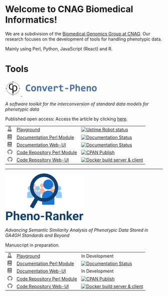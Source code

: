 # Welcome to CNAG Biomedical Informatics!

We are a subdivision of the [Biomedical Genomics Group at CNAG](https://www.cnag.eu/teams/genome-research-unit/biomedical-genomics-group). Our research focuses on the development of tools for handling phenotypic data.

Mainly using Perl, Python, JavaScript (React) and R.

# Tools

<p align="left">
  <a href="https://github.com/cnag-biomedical-informatics/convert-pheno">
    <img src="https://raw.githubusercontent.com/cnag-biomedical-informatics/convert-pheno/main/docs/img/CP-logo.png" 
      width="50" alt="Convert-Pheno">
  </a>
  <a href="https://github.com/cnag-biomedical-informatics/convert-pheno">
    <img src="https://raw.githubusercontent.com/cnag-biomedical-informatics/convert-pheno/main/docs/img/CP-text.png" 
      width="250" alt="Convert-Pheno">
  </a>
</p>
<p align="left">
    <em>A software toolkit for the interconversion of standard data models for phenotypic data</em>
</p>

Published open access: Access the article by clicking [here](https://doi.org/10.1016/j.jbi.2023.104558).

| | | |
|---|---| --- |
| [<img src="https://raw.githubusercontent.com/CNAG-Biomedical-Informatics/.github/main/profile/icons/flask.svg" height="16">](https://convert-pheno.cnag.cat) | [Playground](https://convert-pheno.cnag.cat) | [![Uptime Robot status](https://img.shields.io/uptimerobot/status/m794601507-a686af3c42ebb3ff3f2673b2)](https://stats.uptimerobot.com/4nrjwuYQPm)|
| [<img src="https://raw.githubusercontent.com/CNAG-Biomedical-Informatics/.github/main/profile/icons/book.svg" height="16">](https://cnag-biomedical-informatics.github.io/convert-pheno) | [Documentation Perl Module](https://cnag-biomedical-informatics.github.io/convert-pheno) | [![Documentation Status](https://github.com/cnag-biomedical-informatics/convert-pheno/actions/workflows/documentation.yml/badge.svg)](https://github.com/cnag-biomedical-informatics/convert-pheno/actions/workflows/documentation.yml)
| [<img src="https://raw.githubusercontent.com/CNAG-Biomedical-Informatics/.github/main/profile/icons/book.svg" height="16">](https://cnag-biomedical-informatics.github.io/convert-pheno-ui) | [Documentation Web-UI](https://cnag-biomedical-informatics.github.io/convert-pheno-ui) | [![Documentation Status](https://github.com/cnag-biomedical-informatics/convert-pheno-ui/actions/workflows/documentation.yml/badge.svg)](https://github.com/cnag-biomedical-informatics/convert-pheno-ui/actions/workflows/documentation.yml)
| [<img src="https://raw.githubusercontent.com/CNAG-Biomedical-Informatics/.github/main/profile/icons/github.svg" height="16">](https://github.com/CNAG-Biomedical-Informatics/convert-pheno) | [Code Repository Perl Module](https://github.com/CNAG-Biomedical-Informatics/convert-pheno) | [![CPAN Publish](https://github.com/cnag-biomedical-informatics/convert-pheno/actions/workflows/cpan-publish.yml/badge.svg)](https://github.com/cnag-biomedical-informatics/convert-pheno/actions/workflows/cpan-publish.yml)
| [<img src="https://raw.githubusercontent.com/CNAG-Biomedical-Informatics/.github/main/profile/icons/github.svg" height="16">](https://github.com/CNAG-Biomedical-Informatics/convert-pheno-ui) | [Code Repository Web-UI](https://github.com/CNAG-Biomedical-Informatics/convert-pheno-ui) | [![Docker build server & client](https://github.com/CNAG-Biomedical-Informatics/convert-pheno-ui/actions/workflows/docker-build.yml/badge.svg)](https://github.com/CNAG-Biomedical-Informatics/convert-pheno-ui/actions/workflows/docker-build.yml)

---

<p align="left">
  <a href="https://github.com/cnag-biomedical-informatics/pheno-ranker">
    <img src="https://raw.githubusercontent.com/cnag-biomedical-informatics/pheno-ranker/main/docs/img/PR-logo.png" 
    width="250" alt="Pheno-Ranker">
  </a>
</p>
<p align="left">
    <em>Advancing Semantic Similarity Analysis of Phenotypic Data Stored in GA4GH Standards and Beyond</em>
</p>

Manuscript in preparation.

| | | |
|---|---| --- |
| [<img src="https://raw.githubusercontent.com/CNAG-Biomedical-Informatics/.github/main/profile/icons/flask.svg" height="16">]() | [Playground]() | In Development |
| [<img src="https://raw.githubusercontent.com/CNAG-Biomedical-Informatics/.github/main/profile/icons/book.svg" height="16">](https://cnag-biomedical-informatics.github.io/pheno-ranker) | [Documentation Perl Module](https://cnag-biomedical-informatics.github.io/pheno-ranker) | [![Documentation Status](https://github.com/cnag-biomedical-informatics/pheno-ranker/actions/workflows/documentation.yml/badge.svg)](https://github.com/cnag-biomedical-informatics/pheno-ranker/actions/workflows/documentation.yml)
| [<img src="https://raw.githubusercontent.com/CNAG-Biomedical-Informatics/.github/main/profile/icons/book.svg" height="16">]() | [Documentation Web-UI]() | In Development |
| [<img src="https://raw.githubusercontent.com/CNAG-Biomedical-Informatics/.github/main/profile/icons/github.svg" height="16">](https://github.com/CNAG-Biomedical-Informatics/pheno-ranker) | [Code Repository Perl Module](https://github.com/CNAG-Biomedical-Informatics/pheno-ranker) | [![CPAN Publish](https://github.com/cnag-biomedical-informatics/pheno-ranker/actions/workflows/cpan-publish.yml/badge.svg)](https://github.com/cnag-biomedical-informatics/pheno-ranker/actions/workflows/cpan-publish.yml)
| [<img src="https://raw.githubusercontent.com/CNAG-Biomedical-Informatics/.github/main/profile/icons/github.svg" height="16">](https://github.com/CNAG-Biomedical-Informatics/pheno-ranker-ui) | [Code Repository Web-UI](https://github.com/CNAG-Biomedical-Informatics/pheno-ranker-ui) | [![Docker build server & client](https://github.com/CNAG-Biomedical-Informatics/pheno-ranker-ui/actions/workflows/docker-build.yml/badge.svg)](https://github.com/CNAG-Biomedical-Informatics/pheno-ranker-ui/actions/workflows/docker-build.yml)


